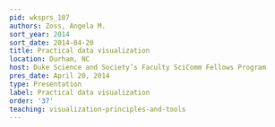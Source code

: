 ```yaml
---
pid: wksprs_107
authors: Zoss, Angela M.
sort_year: 2014
sort_date: 2014-04-20
title: Practical data visualization
location: Durham, NC
host: Duke Science and Society’s Faculty SciComm Fellows Program
pres_date: April 20, 2014
type: Presentation
label: Practical data visualization
order: '37'
teaching: visualization-principles-and-tools
---
```

